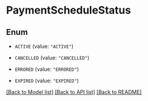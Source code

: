 # PaymentScheduleStatus

## Enum


* `ACTIVE` (value: `"ACTIVE"`)

* `CANCELLED` (value: `"CANCELLED"`)

* `ERRORED` (value: `"ERRORED"`)

* `EXPIRED` (value: `"EXPIRED"`)


[[Back to Model list]](../README.md#documentation-for-models) [[Back to API list]](../README.md#documentation-for-api-endpoints) [[Back to README]](../README.md)


